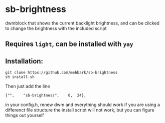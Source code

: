 # sb-brightness
dwmblock that shows the current backlight brightness, and can be clicked to change the brightness with the included script
## Requires `light`, can be installed with `yay`
## Installation:
```
git clone https://github.com/mehbark/sb-brightness
sh install.sh
```
Then just add the line 
```
{"",	"sb-brightness",	0,	24},
```
in your config.h, renew dwm and everything should work
if you are using a differenct file structure the install script will not work, but you can figure things out yourself
